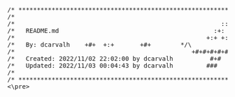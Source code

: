 <pre>
/* ************************************************************************** */\
/*                                                                            */\
/*                                                        :::      ::::::::   */\
/*   README.md                                          :+:      :+:    :+:   */\
/*                                                    +:+ +:+         +:+     */\
/*   By: dcarvalh <dcarvalh@student.42lisboa.com>   +#+  +:+       +#+        */\
/*                                                +#+#+#+#+#+   +#+           */\
/*   Created: 2022/11/02 22:02:00 by dcarvalh          #+#    #+#             */\
/*   Updated: 2022/11/03 00:04:43 by dcarvalh         ###   ########.fr       */\
/*                                                                            */\
/* ************************************************************************** */\
<\pre>

